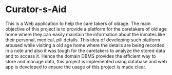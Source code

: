 # Curator-s-Aid
This is a Web application to help the care takers of oldage.
The main objective of this project is to provide a platform for the caretakers of old age home where they can easily maintain the information about the inmates like their personal, medical, pill details. This idea of developing such platform aroused while visiting a old age home where the details are being recorded in a note and also it was tough for the caretakers to analyze the stored data and to access it. Hence the domain DBMS provides the efficient way to store and manage data, this project is implemented using database and web app is developed to ensure the usage of this project is made clear.
